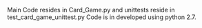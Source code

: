 
Main Code resides in Card_Game.py and unittests reside in test_card_game_unittest.py
Code is in developed using python 2.7.


